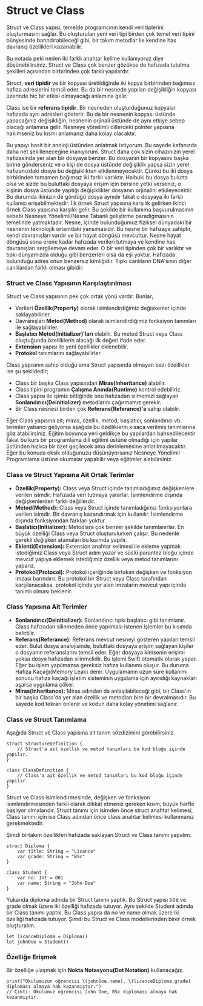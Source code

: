 # Struct ve Class

Struct ve Class yapısı, temelde programcının kendi veri tiplerini oluşturmasını sağlar. Bu oluşturulan yeni veri tipi birden çok temel veri tipini bünyesinde barındırabileceği gibi, bir takım metodlar ile kendine has davranış özellikleri kazanabilir. 

Bu notada peki neden iki farklı anahtar kelime kullanıyoruz diye düşünebilirsiniz. Struct ve Class çok benzer gözükse de hafızada tutulma şekilleri açısından birbirinden çok farklı yapılardır. 

Struct, <b>veri tipidir</b> ve bir kopyası üretildiğinde iki kopya birbirinden bağımsız hafıza adreslerini temsil eder. Bu da bir nesnede yapılan değişikliğin kopyası üzerinde hiç bir etkisi olmayacağı anlamına gelir. 

Class ise bir <b>referans tipidir</b>. Bir nesneden oluşturduğunuz kopyalar hafızada aynı adresleri gösterir. Bu da bir nesnenin kopyası üstünde yapacağınız değişikliğin, nesnenin orjinali üstünde de aynı etkiye sebep olacağı anlamına gelir. Nesneye yönelimli dillerdeki pointer yapısına hakimseniz bu kısmı anlamanız daha kolay olacaktır. 

Bu yapıyı basit bir anoloji üstünden anlatmak istiyorum. Bu sayede kafanızda daha net şekilleneceğine inanıyorum. Struct daha çok sizin cihazınızın yerel hafızasında yer alan bir dosyaya benzer. Bu dosyanın bir kopyasını başka birine gönderseniz ve o kişi de dosya üstünde değişiklik yapsa sizin yerel hafızanızdaki dosya bu değişiklikten etkilenmeyecektir. Çünkü bu iki dosya birbirinden tamamen bağımsız iki farklı varlıktır. Halbuki bu dosya bulutta olsa ve sizde bu buluttaki dosyaya erişim için birisine yetki verseniz, o kişinin dosya üstünde yaptığı değişiklikler dosyanın orjinalini etkileyecektir. Bu durumda ikinizin de gördüğü dosya aynıdır fakat o dosyaya iki farklı kullanıcı erişebilmektedir. İlk örnek Struct yapısına karşılık gelirken ikinci örnek Class yapısına karşılık gelir. Bu şekilde bir kullanıma başvurulmasının sebebi Nesneye Yönelimli/Nesne Tabanlı geliştirme paradigmasının temelinde yatmaktadır. Nesne, içinde bulunduğumuz fiziksel dünyadaki bir nesnenin teknolojik ortamdaki yansımasıdır. Bu nesne bir hafızaya sahiptir, kendi davranışları vardır ve bir hayat döngüsü mevcuttur. Nesne hayat döngüsü sona erene kadar hafızada verileri tutmaya ve kendine has davranışları sergilemeye devam eder. O bir veri tipinden çok bir varlıktır ve tıpkı dünyamızda olduğu gibi benzerleri olsa da eşi yoktur. Hafızada bulunduğu adres onun benzersiz kimliğidir. Tıpkı canlıların DNA'sının diğer canlılardan farklı olması gibidir.

### Struct ve Class Yapısının Karşılaştırılması

Struct ve Class yapısının pek çok ortak yönü vardır. Bunlar;

* Verileri <b>Özellik(Property)</b> olarak isimlendirdiğimiz değişkenler içinde saklayabilirler.
* Davranışları <b>Metod(Method)</b> olarak isimlendirdiğimiz fonksiyon tanımları ile sağlayabilirler.
* <b>Başlatıcı Metod(Initializer)'ları</b> olabilir. Bu metod Struct veya Class oluştuğunda özelliklerin alacağı ilk değeri ifade eder.
* <b>Extension</b> yapısı ile yeni özellikler eklenebilir.
* <b>Protokol</b> tanımlarını sağlayabilirler. 


Class yapısının sahip olduğu ama Struct yapısında olmayan bazı özellikler ise şu şekildedir;

* Class bir başka Class yapısından <b>Miras(Inheritance)</b> alabilir.
* Class tipini programın <b>Çalışma Anında(Runtime)</b> kontrol edebiliriz.
* Class yapısı ile işimiz bittiğinde onu hafızadan silmemizi sağlayan <b>Sonlandırıcı(Deinitializer)</b> metodlarını çağırmamız gerekir.
* Bir Class nesnesi birden çok <b>Referans(Referance)'a</b> sahip olabilir.

Eğer Class yapısına ait; miras, özellik, metod, başlatıcı, sonlandırıcı vb. terimler yabancı geliyorsa aşağıda bu özelliklerin kısaca verilmiş tanımlarına göz atabilirsiniz. Eğitim boyunca yeri geldikçe bu yapılardan bahsedilecektir fakat bu kurs bir programlama dili eğitimi üstüne olmadığı için yapılar üstünden hızlıca bir özet geçilecek ama derinlemesine anlatılmayacaktır. Eğer bu konuda eksik olduğunuzu düşünüyorsanız Nesneye Yönelimli Programlama üstüne okumalar yapabilir veya eğitimler alabilirsiniz. 

### Class ve Struct Yapısına Ait Ortak Terimler

* <b>Özellik(Property):</b> Class veya Struct içinde tanımladığımız değişkenlere verilen isimdir. Hafızada veri tutmaya yararlar. İsimlendirme dışında değişkenlerden farklı değillerdir.
* <b>Metod(Method):</b> Class veya Struct içinde tanımladığımız fonksiyonlara verilen isimdir. Bir davranış kazandırmak için kullanılır. İsimlendirme dışında fonksiyondan farkları yoktur.
* <b>Başlatıcı(Initializer):</b> Metodlara çok benzer şekilde tanımlanırlar. En büyük özelliği Class veya Struct oluşturulurken çalışır. Bu nedenle gerekli değişken atamaları bu kısımda yapılır.
* <b>Eklenti(Extension):</b> Extension anahtar kelimesi ile ekleme yapmak istediğimiz Class veya Struct adını yazar ve süslü parantez bloğu içinde mevcut yapıya eklemek istediğimiz özellik veya metod tanımlarını yaparız. 
* <b>Protokol(Protocol):</b> Protokol içeriğinde birtakım değişken ve fonksiyon imzası barındırır. Bu protokol bir Struct veya Class tarafından karşılanacaksa, protokol içinde yer alan imzaların mevcut yapı içinde tanımlı olması beklenir.

### Class Yapısına Ait Terimler

* <b>Sonlandırıcı(Deinitializer):</b> Sonlandırıcı tıpkı başlatıcı gibi tanımlanır. Class hafızadan silinmeden önce yapılması istenen işlemler bu kısımda belirtilir.
* <b>Referans(Referance):</b> Referans mevcut nesneyi gösteren yapıları temsil eder. Bulut dosya analojisinde, buluttaki dosyaya erişim sağlayan kişiler o dosyanın referanslarını temsil eder. Eğer dosyaya kimsenin erişimi yoksa dosya hafızadan silinmelidir. Bu işlemi Swift otomatik olarak yapar. Eğer bu işlem yapılmazsa gereksiz hafıza kullanımı oluşur. Bu duruma Hafıza Kaçağı(Memory Leak) denir. Uygulamanın uzun süre kullanımı sonucu hafıza kaçağı işletim sisteminin uygulama için ayırıdığı kaynakları aşarsa uygulama çöker.
* <b>Miras(Inheritance):</b> Miras adından da anlaşılabileceği gibi, bir Class'ın bir başka Class'da yer alan özellik ve metodları bire bir devralmasıdır. Bu sayede kod tekrarı önlenir ve kodun daha kolay yönetimi sağlanır.

### Class ve Struct Tanımlama

Aşağıda Struct ve Class yapısına ait tanım sözdizimini görebilirsiniz.

```
struct StructureDefinition {
    // Struct'a ait özellik ve metod tanımları bu kod bloğu içinde yapılır. 
}

class ClassDefinition {
    // Class'a ait özellik ve metod tanımları bu kod bloğu içinde yapılır.
}
```

Struct ve Class isimlendirmesinde, değişken ve fonksiyon isimlendirmesinden farklı olarak dikkat etmeniz gereken kısım, büyük harfle başlıyor olmalarıdır. Struct tanımı için isimden önce struct anahtar kelimesi, Class tanımı için ise Class adından önce class anahtar kelimesi kullanmanız gerekmektedir.

Şimdi birtakım özellikleri hafızada saklayan Struct ve Class tanımı yapalım.

```
struct Diploma {
    var title: String = "Licance"
    var grade: String = "BSc"
}

class Student {
    var no: Int = 001
    var name: String = "John Doe"
}
```

Yukarıda diploma adında bir Struct tanımı yaptık. Bu Struct yapısı title ve grade olmak üzere iki özelliği hafızada tutuyor. Aynı şekilde Student adında bir Class tanımı yaptık. Bu Class yapısı da no ve name olmak üzere iki özelliği hafızada tutuyor. Şimdi bu Struct ve Class modellerinden birer örnek oluşturalım. 

```
let licanceDiploma = Diploma()
let johnDoe = Student()
```

### Özelliğe Erişmek

Bir özelliğe ulaşmak için <b>Nokta Notasyonu(Dot Notation)</b> kullanacağız.

```
print("Okulumuzun öğrencisi \(johnDoe.name), \(licanceDiploma.grade) diploması almaya hak kazanmıştır.")
// Çıktı: Okulumuz öğrencisi John Doe, BSc diploması almaya hak kazanmıştır.
```
